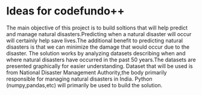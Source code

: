 # Ideas for codefundo++
The main objective of this project is to build soltions that will help predict and manage natural disasters.Predicting when a natural disaster will occur will certainly help save lives.The additional benefit to predicting natural disasters is that we can minimize the damage that would occur due to the disaster.
The solution works by analyzing datasets describing when and where natural disasters have occurred in the past 50 years.The datasets are presented graphically for easier understanding.
Dataset that will be used is from National Disaster Management Authority,the body primarily responsible for managing natural disasters in India.
Python (numpy,pandas,etc) will primarily be used to build the solution.
